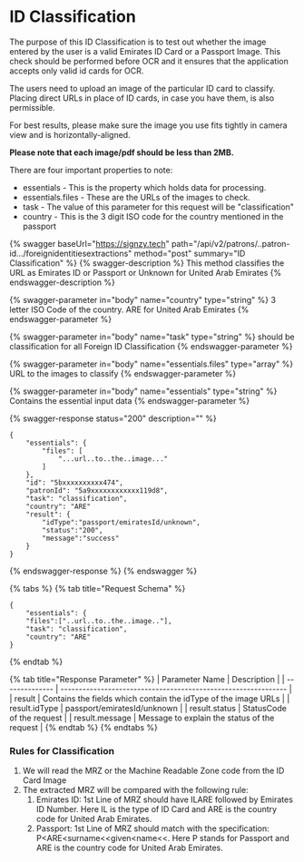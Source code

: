 # ID Classification

The purpose of this ID Classification is to test out whether the image entered by the user is a valid Emirates ID Card or a Passport Image. This check should be performed before OCR and it ensures that the application accepts only valid id cards for OCR.

The users need to upload an image of the particular ID card to classify. Placing direct URLs in place of ID cards, in case you have them, is also permissible.

For best results, please make sure the image you use fits tightly in camera view and is horizontally-aligned.&#x20;

**Please note that each image/pdf should be less than 2MB.**

There are four important properties to note:

* essentials - This is the property which holds data for processing.
* essentials.files - These are the URLs of the images to check.
* task - The value of this parameter for this request will be "classification"
* country - This is the 3 digit ISO code for the country mentioned in the passport

{% swagger baseUrl="https://signzy.tech" path="/api/v2/patrons/..patron-id.../foreignidentitiesextractions" method="post" summary="ID Classification" %}
{% swagger-description %}
This method classifies the URL as Emirates ID or Passport or Unknown for United Arab Emirates
{% endswagger-description %}

{% swagger-parameter in="body" name="country" type="string" %}
3 letter ISO Code of the country. ARE for United Arab Emirates
{% endswagger-parameter %}

{% swagger-parameter in="body" name="task" type="string" %}
should be classification for all Foreign ID Classification
{% endswagger-parameter %}

{% swagger-parameter in="body" name="essentials.files" type="array" %}
URL to the images to classify
{% endswagger-parameter %}

{% swagger-parameter in="body" name="essentials" type="string" %}
Contains the essential input data
{% endswagger-parameter %}

{% swagger-response status="200" description="" %}
```
{
    "essentials": {
        "files": [
            "...url..to..the..image..."
        ]
    },
    "id": "5bxxxxxxxxxx474",
    "patronId": "5a9xxxxxxxxxxxx119d8",
    "task": "classification",
    "country": "ARE"
    "result": {
        "idType":"passport/emiratesId/unknown",
        "status":"200",
        "message":"success"
    }
}

```
{% endswagger-response %}
{% endswagger %}

{% tabs %}
{% tab title="Request Schema" %}
```
{
    "essentials": {
    "files":["..url..to..the..image.."],
    "task": "classification",
    "country": "ARE"
}
```
{% endtab %}

{% tab title="Response Parameter" %}
| Parameter Name | Description                                                    |
| -------------- | -------------------------------------------------------------- |
| result         | Contains the fields which contain the idType of the image URLs |
| result.idType  | passport/emiratesId/unknown                                    |
| result.status  | StatusCode of the request                                      |
| result.message | Message to explain the status of the request                   |
{% endtab %}
{% endtabs %}

### Rules for Classification

1. We will read the MRZ or the Machine Readable Zone code from the ID Card Image
2. The extracted MRZ will be compared with the following rule:&#x20;
   1. Emirates ID: 1st Line of MRZ should have ILARE followed by Emirates ID Number. Here IL is the type of ID Card and ARE is the country code for United Arab Emirates.&#x20;
   2. Passport: 1st Line of MRZ should match with the specification: P\<ARE\<surname<\<given\<name<<. Here P stands for Passport and ARE is the country code for United Arab Emirates.&#x20;
